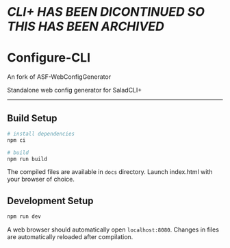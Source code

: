 # ***CLI+ HAS BEEN DICONTINUED SO THIS HAS BEEN ARCHIVED***


# Configure-CLI
An fork of ASF-WebConfigGenerator

Standalone web config generator for SaladCLI+

***

## Build Setup

```bash
# install dependencies
npm ci

# build
npm run build
```

The compiled files are available in `docs` directory. Launch index.html with your browser of choice.

## Development Setup

```bash
npm run dev
```

A web browser should automatically open `localhost:8080`. Changes in files are automatically reloaded after compilation.
